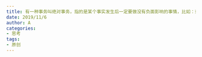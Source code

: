 ```yaml
---
title: 有一种事务叫绝对事务，指的是某个事实发生后一定要做没有负面影响的事情，比如：鼓励和感谢以及及时提醒与变动
date: 2019/11/6
author: A
categories:
- 思考
tags:
- 原创
---
```

